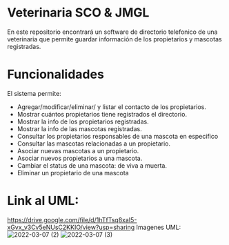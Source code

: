 # Veterinaria SCO & JMGL
En este repositorio encontrará un software de directorio telefonico de una veterinaria que permite guardar información de los propietarios y mascotas registradas.

# Funcionalidades
El sistema permite:
- Agregar/modificar/eliminar/ y listar el contacto de los propietarios.
- Mostrar cuántos propietarios tiene registrados el directorio.
- Mostrar la info de los propietarios registradas.
- Mostrar la info de las mascotas registradas.
- Consultar los propietarios responsables de una mascota en especifico
- Consultar las mascotas relacionadas a un propietario.
- Asociar nuevas mascotas a un propietario.
- Asociar nuevos propietarios a una mascota.
- Cambiar el status de una mascota: de viva a muerta.
- Eliminar un propietario de una mascota

# Link al UML:
https://drive.google.com/file/d/1hTfTsq8xaI5-xGvx_v3Cv5eNUsC2KKIO/view?usp=sharing
Imagenes UML:
![2022-03-07 (2)](https://user-images.githubusercontent.com/85460585/157148330-ef2db776-707e-497f-bd5d-f2ba357aae2a.png)
![2022-03-07 (3)](https://user-images.githubusercontent.com/85460585/157148336-5556dddd-96eb-467b-ae7b-7c0d3d1a7cfd.png)
